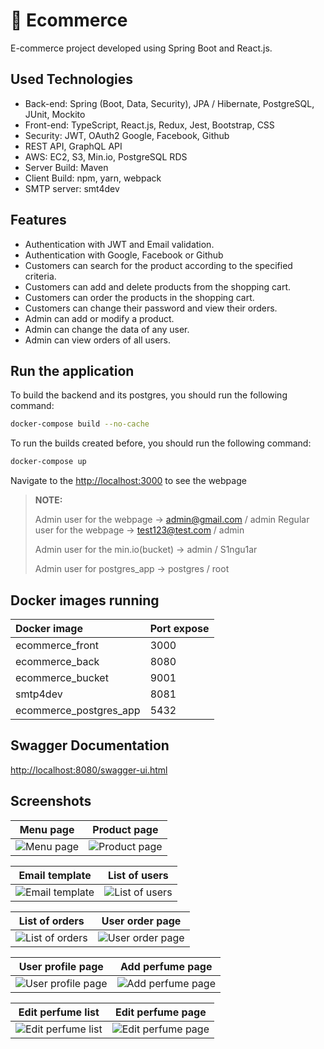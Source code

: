 # :hibiscus: Ecommerce

E-commerce project developed using Spring Boot and React.js.

## Used Technologies

* Back-end: Spring (Boot, Data, Security), JPA / Hibernate, PostgreSQL, JUnit, Mockito
* Front-end: TypeScript, React.js, Redux, Jest, Bootstrap, CSS
* Security: JWT, OAuth2 Google, Facebook, Github
* REST API, GraphQL API
* AWS: EC2, S3, Min.io, PostgreSQL RDS
* Server Build: Maven
* Client Build: npm, yarn, webpack
* SMTP server: smt4dev

## Features

* Authentication with JWT and Email validation.
* Authentication with Google, Facebook or Github
* Customers can search for the product according to the specified criteria.
* Customers can add and delete products from the shopping cart.
* Customers can order the products in the shopping cart.
* Customers can change their password and view their orders.
* Admin can add or modify a product.
* Admin can change the data of any user.
* Admin can view orders of all users.

## Run the application

To build the backend and its postgres, you should run the following command:

```bash
docker-compose build --no-cache
```

To run the builds created before, you should run the following command:

```bash
docker-compose up
```

Navigate to the <http://localhost:3000> to see the webpage

> **NOTE:**
>
> Admin user for the webpage -> admin@gmail.com / admin
> Regular user for the webpage -> test123@test.com / admin
>
> Admin user for the min.io(bucket) -> admin / S1ngu1ar
>
> Admin user for postgres_app -> postgres / root

## Docker images running

| Docker image           | Port expose    |
|:-----------------------|:---------------|
| ecommerce_front        | 3000           |
| ecommerce_back         | 8080           |
| ecommerce_bucket       | 9001           |
| smtp4dev               | 8081           |
| ecommerce_postgres_app | 5432           |

## Swagger Documentation

<http://localhost:8080/swagger-ui.html>

## Screenshots

|                    Menu page                     |                     Product page                      |
|:------------------------------------------------:|:-----------------------------------------------------:|
| ![Menu page](https://i.ibb.co/dcp56tb/menu.jpg)  | ![Product page](https://i.ibb.co/1dBjdMy/product.jpg) |

|                         Email template                         |                      List of users                       |
|:--------------------------------------------------------------:|:--------------------------------------------------------:|
| ![Email template](https://i.ibb.co/bmKTLPJ/email-template.jpg) | ![List of users](https://i.ibb.co/T88cFZt/all-users.jpg) |

|                      List of orders                       |                       User order page                       |
|:---------------------------------------------------------:|:-----------------------------------------------------------:|
| ![List of orders](https://i.ibb.co/T88cFZt/all-users.jpg) | ![User order page](https://i.ibb.co/4f7F0hk/all-orders.jpg) |

|                      User profile page                       |                       Add perfume page                        |
|:------------------------------------------------------------:|:-------------------------------------------------------------:|
| ![User profile page](https://i.ibb.co/KDF3FZX/user-page.jpg) | ![Add perfume page](https://i.ibb.co/KGKhJxR/add-perfume.jpg) |

|                    Edit perfume list                    |                        Edit perfume page                        |
|:-------------------------------------------------------:|:---------------------------------------------------------------:|
| ![Edit perfume list](https://i.ibb.co/fkFSnFy/edit.jpg) | ![Edit perfume page](https://i.ibb.co/cTddspr/edit-perfume.jpg) |
